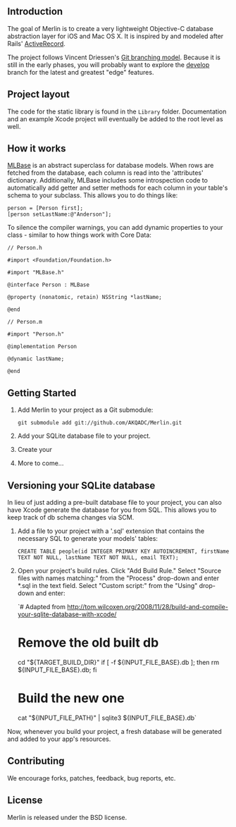 ## Introduction

The goal of Merlin is to create a very lightweight Objective-C database abstraction layer for iOS and Mac OS X. It is inspired by and modeled after Rails' [ActiveRecord](https://github.com/rails/rails/tree/master/activerecord).

The project follows Vincent Driessen's [Git branching model](http://nvie.com/posts/a-successful-git-branching-model). Because it is still in the early phases, you will probably want to explore the [develop](https://github.com/AKQADC/Merlin/tree/develop) branch for the latest and greatest "edge" features.

## Project layout

The code for the static library is found in the `Library` folder. Documentation and an example Xcode project will eventually be added to the root level as well.

## How it works

[MLBase](https://github.com/AKQADC/Merlin/blob/develop/Library/Merlin/MLBase.m) is an abstract superclass for database models. When rows are fetched from the database, each column is read into the 'attributes' dictionary. Additionally, MLBase includes some introspection code to automatically add getter and setter methods for each column in your table's schema to your subclass. This allows you to do things like:

    person = [Person first];
    [person setLastName:@"Anderson"];

To silence the compiler warnings, you can add dynamic properties to your class - similar to how things work with Core Data:

    // Person.h
    
    #import <Foundation/Foundation.h>
    
    #import "MLBase.h"
    
    @interface Person : MLBase
    
    @property (nonatomic, retain) NSString *lastName;
    
    @end

    // Person.m
    
    #import "Person.h"
    
    @implementation Person
    
    @dynamic lastName;
    
    @end

## Getting Started

1. Add Merlin to your project as a Git submodule:

    `git submodule add git://github.com/AKQADC/Merlin.git`

1. Add your SQLite database file to your project.
1. Create your 
1. More to come...

## Versioning your SQLite database

In lieu of just adding a pre-built database file to your project, you can also have Xcode generate the database for you from SQL. This allows you to keep track of db schema changes via SCM.

1. Add a file to your project with a '.sql' extension that contains the necessary SQL to generate your models' tables:

    `CREATE TABLE people(id INTEGER PRIMARY KEY AUTOINCREMENT, firstName TEXT NOT NULL, lastName TEXT NOT NULL, email TEXT);`

1. Open your project's build rules. Click "Add Build Rule." Select "Source files with names matching:" from the "Process" drop-down and enter *.sql in the text field. Select "Custom script:" from the "Using" drop-down and enter:

    `# Adapted from http://tom.wilcoxen.org/2008/11/28/build-and-compile-your-sqlite-database-with-xcode/
    # Remove the old built db
    cd "${TARGET_BUILD_DIR}"
    if [ -f ${INPUT_FILE_BASE}.db ];
    then
    rm ${INPUT_FILE_BASE}.db;
    fi
    
    # Build the new one
    cat "${INPUT_FILE_PATH}" | sqlite3 ${INPUT_FILE_BASE}.db`

Now, whenever you build your project, a fresh database will be generated and added to your app's resources.

## Contributing

We encourage forks, patches, feedback, bug reports, etc.

## License

Merlin is released under the BSD license.
